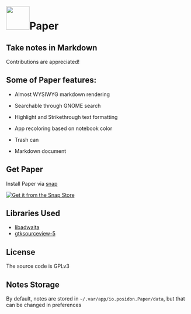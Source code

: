 # <img src="./data/icons/hicolor/scalable/apps/io.posidon.Paper.svg" height="64"/>Paper

## Take notes in Markdown

Contributions are appreciated!


## Some of Paper features:

 - Almost WYSIWYG markdown rendering

 - Searchable through GNOME search

 - Highlight and Strikethrough text formatting

 - App recoloring based on notebook color

 - Trash can

 - Markdown document

## Get Paper

Install Paper via [snap](snapcraft.io/)



[![Get it from the Snap Store](https://snapcraft.io/static/images/badges/en/snap-store-black.svg)](https://snapcraft.io/paper)


## Libraries Used
 - [libadwaita](https://gitlab.gnome.org/GNOME/libadwaita)
 - [gtksourceview-5](https://gitlab.gnome.org/GNOME/gtksourceview)

## License
The source code is GPLv3

## Notes Storage
By default, notes are stored in `~/.var/app/io.posidon.Paper/data`,
but that can be changed in preferences
